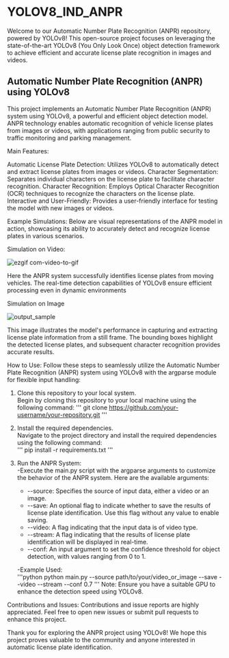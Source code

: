 # YOLOV8_IND_ANPR
Welcome to our Automatic Number Plate Recognition (ANPR) repository, powered by YOLOv8! This open-source project focuses on leveraging the state-of-the-art YOLOv8 (You Only Look Once) object detection framework to achieve efficient and accurate license plate recognition in images and videos.

## Automatic Number Plate Recognition (ANPR) using YOLOv8

This project implements an Automatic Number Plate Recognition (ANPR) system using YOLOv8, a powerful and efficient object detection model. ANPR technology enables automatic recognition of vehicle license plates from images or videos, with applications ranging from public security to traffic monitoring and parking management.

Main Features:

Automatic License Plate Detection: Utilizes YOLOv8 to automatically detect and extract license plates from images or videos.
Character Segmentation: Separates individual characters on the license plate to facilitate character recognition.
Character Recognition: Employs Optical Character Recognition (OCR) techniques to recognize the characters on the license plate.
Interactive and User-Friendly: Provides a user-friendly interface for testing the model with new images or videos.

Example Simulations:
Below are visual representations of the ANPR model in action, showcasing its ability to accurately detect and recognize license plates in various scenarios.

Simulation on Video:

![ezgif com-video-to-gif](https://github.com/Zackly23/YOLOV8_IND_ANPR/assets/65446701/10caae53-3356-48b8-9329-b03d456fa57e)

Here the ANPR system successfully identifies license plates from moving vehicles. The real-time detection capabilities of YOLOv8 ensure efficient processing even in dynamic environments

Simulation on Image

![output_sample](https://github.com/Zackly23/YOLOV8_IND_ANPR/assets/65446701/b2ee34be-570b-4624-9787-d462b3524695)

This image illustrates the model's performance in capturing and extracting license plate information from a still frame. The bounding boxes highlight the detected license plates, and subsequent character recognition provides accurate results.

How to Use:
Follow these steps to seamlessly utilize the Automatic Number Plate Recognition (ANPR) system using YOLOv8 with the argparse module for flexible input handling:

1. Clone this repository to your local system. <br/>
   Begin by cloning this repository to your local machine using the following command:
   '''
   git clone https://github.com/your-username/your-repository.git
   '''
2. Install the required dependencies. <br/>
   Navigate to the project directory and install the required dependencies using the following command:<br/>
   '''
   pip install -r requirements.txt
   '''
3. Run the ANPR System: <br/>
   -Execute the main.py script with the argparse arguments to customize the behavior of the ANPR system. Here are the available arguments:<br/>
     * --source: Specifies the source of input data, either a video or an image.
     * --save: An optional flag to indicate whether to save the results of license plate identification. Use this flag without any value to enable saving.
     * --video: A flag indicating that the input data is of video type.
     * --stream: A flag indicating that the results of license plate identification will be displayed in real-time.
     * --conf: An input argument to set the confidence threshold for object detection, with values ranging from 0 to 1.
     
   -Example Used: <br/>
    '''python
    python main.py --source path/to/your/video_or_image --save --video --stream --conf 0.7
    '''
Note:
Ensure you have a suitable GPU to enhance the detection speed using YOLOv8.

Contributions and Issues:
Contributions and issue reports are highly appreciated. Feel free to open new issues or submit pull requests to enhance this project.

Thank you for exploring the ANPR project using YOLOv8! We hope this project proves valuable to the community and anyone interested in automatic license plate identification.
